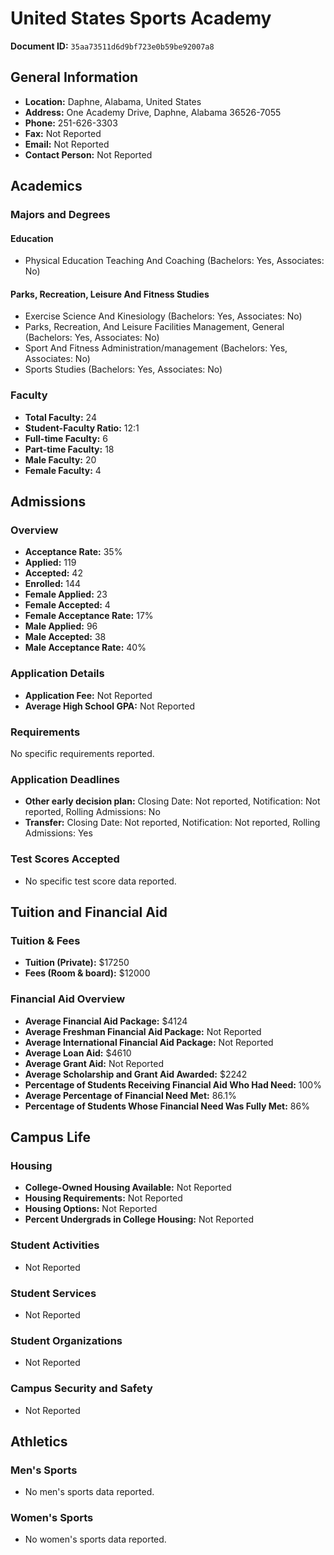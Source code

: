 # United States Sports Academy

**Document ID:** `35aa73511d6d9bf723e0b59be92007a8`

## General Information

- **Location:** Daphne, Alabama, United States
- **Address:** One Academy Drive, Daphne, Alabama 36526-7055
- **Phone:** 251-626-3303
- **Fax:** Not Reported
- **Email:** Not Reported
- **Contact Person:** Not Reported

## Academics

### Majors and Degrees

#### Education

- Physical Education Teaching And Coaching (Bachelors: Yes, Associates: No)

#### Parks, Recreation, Leisure And Fitness Studies

- Exercise Science And Kinesiology (Bachelors: Yes, Associates: No)
- Parks, Recreation, And Leisure Facilities Management, General (Bachelors: Yes, Associates: No)
- Sport And Fitness Administration/management (Bachelors: Yes, Associates: No)
- Sports Studies (Bachelors: Yes, Associates: No)

### Faculty

- **Total Faculty:** 24
- **Student-Faculty Ratio:** 12:1
- **Full-time Faculty:** 6
- **Part-time Faculty:** 18
- **Male Faculty:** 20
- **Female Faculty:** 4

## Admissions

### Overview

- **Acceptance Rate:** 35%
- **Applied:** 119
- **Accepted:** 42
- **Enrolled:** 144
- **Female Applied:** 23
- **Female Accepted:** 4
- **Female Acceptance Rate:** 17%
- **Male Applied:** 96
- **Male Accepted:** 38
- **Male Acceptance Rate:** 40%

### Application Details

- **Application Fee:** Not Reported
- **Average High School GPA:** Not Reported

### Requirements

No specific requirements reported.

### Application Deadlines

- **Other early decision plan:** Closing Date: Not reported, Notification: Not reported, Rolling Admissions: No
- **Transfer:** Closing Date: Not reported, Notification: Not reported, Rolling Admissions: Yes

### Test Scores Accepted

- No specific test score data reported.

## Tuition and Financial Aid

### Tuition & Fees

- **Tuition (Private):** $17250
- **Fees (Room & board):** $12000

### Financial Aid Overview

- **Average Financial Aid Package:** $4124
- **Average Freshman Financial Aid Package:** Not Reported
- **Average International Financial Aid Package:** Not Reported
- **Average Loan Aid:** $4610
- **Average Grant Aid:** Not Reported
- **Average Scholarship and Grant Aid Awarded:** $2242
- **Percentage of Students Receiving Financial Aid Who Had Need:** 100%
- **Average Percentage of Financial Need Met:** 86.1%
- **Percentage of Students Whose Financial Need Was Fully Met:** 86%

## Campus Life

### Housing

- **College-Owned Housing Available:** Not Reported
- **Housing Requirements:** Not Reported
- **Housing Options:** Not Reported
- **Percent Undergrads in College Housing:** Not Reported

### Student Activities

- Not Reported

### Student Services

- Not Reported

### Student Organizations

- Not Reported

### Campus Security and Safety

- Not Reported

## Athletics

### Men's Sports

- No men's sports data reported.

### Women's Sports

- No women's sports data reported.
